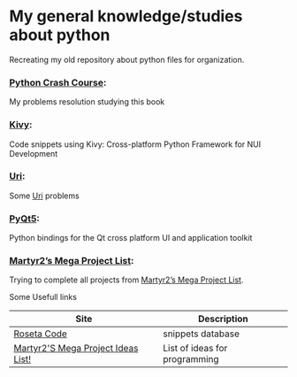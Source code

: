 # My general knowledge/studies about python
  Recreating my old repository about python files for organization.

### [Python Crash Course](https://github.com/Pannry/python_study/tree/master/Python%20Crash%20Course):
  My problems resolution studying this book

### [Kivy](https://github.com/Pannry/python_study/tree/master/Kivy):
  Code snippets using Kivy: Cross-platform Python Framework for NUI Development

### [Uri](https://github.com/Pannry/python_study/tree/master/Uri):
  Some [Uri](https://www.urionlinejudge.com.br/judge/pt/login) problems
  
### [PyQt5](https://github.com/Pannry/python_study/tree/master/PyQt5):
  Python bindings for the Qt cross platform UI and application toolkit
  
### [Martyr2’s Mega Project List](https://github.com/Pannry/python_study/tree/master/Martyr2%E2%80%99s%20Mega%20Project%20List):
  Trying to complete all projects from [Martyr2’s Mega Project List](http://www.dreamincode.net/forums/topic/78802-martyr2s-mega-project-ideas-list/).






Some Usefull links

| Site     | Description    | 
| --------|---------|
| [Roseta Code](http://rosettacode.org/wiki/Rosetta_Code)  | snippets database  |
| [Martyr2'S Mega Project Ideas List!](http://www.dreamincode.net/forums/topic/78802-martyr2s-mega-project-ideas-list/) | List of ideas for programming | 

